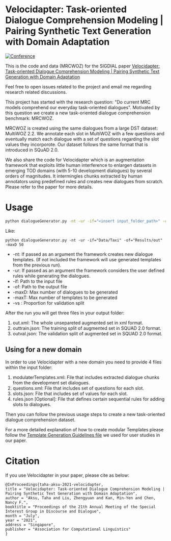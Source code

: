 # Velocidapter: Task-oriented Dialogue Comprehension Modeling | Pairing Synthetic Text Generation with Domain Adaptation
[![Conference](https://img.shields.io/badge/SIGDIAL-2021-blueviolet)](https://github.com/cuthalionn/cuthalionn.github.io/blob/master/files/Velocidapter_SIGDIAL_CR.pdf)

This is the code and data (MRCWOZ) for the SIGDIAL paper [Velocidapter: Task-oriented Dialogue Comprehension Modeling | Pairing Synthetic Text Generation with Domain Adaptation](https://github.com/cuthalionn/cuthalionn.github.io/blob/master/files/Velocidapter_SIGDIAL_CR.pdf)

Feel free to open issues related to the project and email me regarding research related discussions.

This project has started with the research question: "Do current MRC models comprehend our everyday task-oriented dialogues". Motivated by this question we create a new task-oriented dialogue comprehension benchmark: MRCWOZ.

MRCWOZ is created using the same dialogues from a large DST dataset: MultiWOZ 2.2. We annotate each slot in MultiWOZ with a few questions and eventually match each dialogue with a set of questions regarding the slot values they incorporote. Our dataset follows the same format that is introduced in SQuAD 2.0.

We also share the code for Velocidapter which is an augmentation framework that exploits little human interference to enlargen datasets in emerging TOD domains (with 5-10 development dialogues) by several orders of magnitudes. It intermingles chunks extracted by human annotators using predefined rules and creates new dialogues from scratch. Please refer to the paper for more details.

# Usage
```bash
python dialogueGenerator.py -nt -ur -if="<insert input_folder_path>" -of="<insert output_folder_name>" -maxD N
```
Like:
```
python dialogueGenerator.py -nt -ur -if="Data/Taxi" -of="Results/out" -maxD 50 
```
* -nt: If passed as an argument the framework creates new dialogue templates. (If not included the framework will use generated templates from the previous run).
* -ur: If passed as an argument the framework considers the user defined rules while generating the dialogues.
* -if: Path to the input file
* -of: Path to the output file
* -maxD: Max number of dialogues to be generated
* -maxT: Max number of templates to be generated
* -vs : Proportion for validation split

After the run you will get three files in your output folder: 
1. out.xml: The whole unsepareted augmented set in xml format. 
2. outtrain.json: The training split of augmented set in SQUAD 2.0 format.
3. outval.json: The validation split of augmented set in SQUAD 2.0 format.

## Using for a new domain

In order to use Velocidapter with a new domain you need to provide 4 files within the input folder: 
1. modulaterTemplates.xml: File that includes extracted dialogue chunks from the development set dialogues. 
2. questions.xml: File that includes set of questions for each slot.
3. slots.json: File that includes set of values for each slot.
4. rules.json [Optional]: File that defines certain sequential rules for adding slots to dialogues.

Then you can follow the previous usage steps to create a new task-oriented dialogue comprehension dataset.

For a more detailed explanation of how to create modular Templates please follow the [Template Generation Guidelines file](https://github.com/cuthalionn/Velocidapter/blob/main/Template%20Generation%20Guidelines%20-%20Submitted.pdf) we used for user studies in our paper.
# Citation
If you use Velocidapter in your paper, please cite as below:
```
@InProceedings{taha-aksu-2021-velocidapter,
title = "Velocidapter: Task-oriented Dialogue Comprehension Modeling | Pairing Synthetic Text Generation with Domain Adaptation",
author = "Aksu, Taha and Liu, Zhengyuan and Kan, Min-Yen and Chen, Nancy F.",
booktitle = "Proceedings of the 21th Annual Meeting of the Special Interest Group in Discourse and Dialogue",
month = "July",
year = "2021",
address = "Singapore",
publisher = "Association for Computational Linguistics"
}
```

